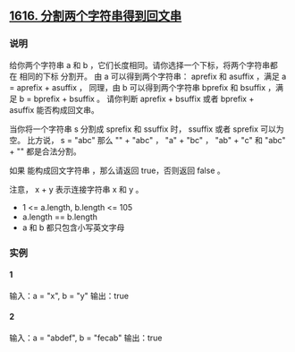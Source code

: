 ## [1616. 分割两个字符串得到回文串](https://leetcode-cn.com/problems/split-two-strings-to-make-palindrome/)

### 说明
给你两个字符串 a 和 b ，它们长度相同。请你选择一个下标，将两个字符串都在 相同的下标 分割开。
由 a 可以得到两个字符串： aprefix 和 asuffix ，满足 a = aprefix + asuffix ，
同理，由 b 可以得到两个字符串 bprefix 和 bsuffix ，满足 b = bprefix + bsuffix 。
请你判断 aprefix + bsuffix 或者 bprefix + asuffix 能否构成回文串。

当你将一个字符串 s 分割成 sprefix 和 ssuffix 时， ssuffix 或者 sprefix 可以为空。
比方说， s = "abc" 那么 "" + "abc" ， "a" + "bc" ， "ab" + "c" 和 "abc" + "" 都是合法分割。

如果 能构成回文字符串 ，那么请返回 true，否则返回 false 。

注意， x + y 表示连接字符串 x 和 y 。

* 1 <= a.length, b.length <= 105
* a.length == b.length
* a 和 b 都只包含小写英文字母

### 实例
#### 1
输入：a = "x", b = "y"
输出：true

#### 2
输入：a = "abdef", b = "fecab"
输出：true